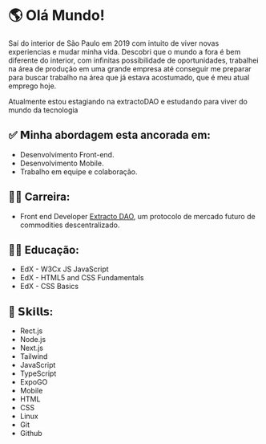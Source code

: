 # 🌎 Olá Mundo!

Saí do interior de São Paulo em 2019 com intuito de viver novas experiencias e mudar minha vida.
Descobri que o mundo a fora é bem diferente do interior, com infinitas possibilidade de oportunidades, trabalhei na área de produção em uma grande empresa até conseguir me preparar para buscar trabalho na área que já estava acostumado, que é meu atual emprego hoje.

Atualmente estou estagiando na extractoDAO e estudando para viver do mundo da tecnologia

## ✅ 𝗠inha abordagem esta ancorada em:

- Desenvolvimento Front-end.
- Desenvolvimento Mobile.
- Trabalho em equipe e colaboração.

## 👨‍🏭 Carreira:

- Front end Developer [Extracto DAO](https://extractodao.com), um protocolo de mercado futuro de commodities descentralizado.


## 👨‍🎓 Educação:

- EdX - W3Cx JS JavaScript
- EdX - HTML5 and CSS Fundamentals
- EdX - CSS Basics

## 🎯 𝗦𝗸𝗶𝗹𝗹𝘀:

- Rect.js
- Node.js
- Next.js
- Tailwind
- JavaScript
- TypeScript
- ExpoGO
- Mobile
- HTML
- CSS
- Linux
- Git
- Github
